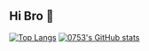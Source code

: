## Hi Bro 👋

<!--
**0753Ljuc/0753Ljuc** is a ✨ _special_ ✨ repository because its `README.md` (this file) appears on your GitHub profile.

Here are some ideas to get you started:

- 🔭 I’m currently working on ...
- 🌱 I’m currently learning ...
- 👯 I’m looking to collaborate on ...
- 🤔 I’m looking for help with ...
- 💬 Ask me about ...
- 📫 How to reach me: ...
- 😄 Pronouns: ...
- ⚡ Fun fact: ...
-->


[![Top Langs](https://github-readme-stats.vercel.app/api/top-langs/?username=0753Ljuc&layout=compact&theme=ambient_gradient)](https://github.com/anuraghazra/github-readme-stats)   [![0753's GitHub stats](https://github-readme-stats.vercel.app/api?username=0753Ljuc&theme=ambient_gradient)](https://github.com/anuraghazra/github-readme-stats)


